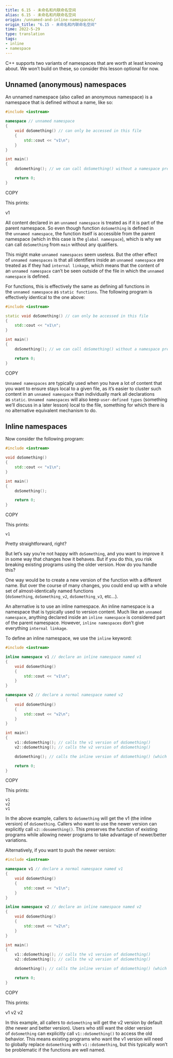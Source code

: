 ```yaml
---
title: 6.15 - 未命名和内联命名空间
alias: 6.15 - 未命名和内联命名空间
origin: /unnamed-and-inline-namespaces/
origin_title: "6.15 - 未命名和内联命名空间"
time: 2022-5-29
type: translation
tags:
- inline
- namespace
---
```



C++ supports two variants of namespaces that are worth at least knowing about. We won’t build on these, so consider this lesson optional for now.

## Unnamed (anonymous) namespaces

An unnamed namespace (also called an anonymous namespace) is a namespace that is defined without a name, like so:

```cpp
#include <iostream>

namespace // unnamed namespace
{
    void doSomething() // can only be accessed in this file
    {
        std::cout << "v1\n";
    }
}

int main()
{
    doSomething(); // we can call doSomething() without a namespace prefix

    return 0;
}
```

COPY

This prints:

v1

All content declared in an `unnamed namespace` is treated as if it is part of the parent namespace. So even though function `doSomething` is defined in the `unnamed namespace`, the function itself is accessible from the parent namespace (which in this case is the `global namespace`), which is why we can call `doSomething` from `main` without any qualifiers.

This might make `unnamed namespaces` seem useless. But the other effect of `unnamed namespaces` is that all identifiers inside an `unnamed namespace` are treated as if they had `internal linkage`, which means that the content of an `unnamed namespace` can’t be seen outside of the file in which the `unnamed namespace` is defined.

For functions, this is effectively the same as defining all functions in the `unnamed namespace` as `static functions`. The following program is effectively identical to the one above:

```cpp
#include <iostream>

static void doSomething() // can only be accessed in this file
{
    std::cout << "v1\n";
}

int main()
{
    doSomething(); // we can call doSomething() without a namespace prefix

    return 0;
}
```

COPY

`Unnamed namespaces` are typically used when you have a lot of content that you want to ensure stays local to a given file, as it’s easier to cluster such content in an `unnamed namespace` than individually mark all declarations as `static`. `Unnamed namespaces` will also keep `user-defined types` (something we’ll discuss in a later lesson) local to the file, something for which there is no alternative equivalent mechanism to do.

## Inline namespaces

Now consider the following program:

```cpp
#include <iostream>

void doSomething()
{
    std::cout << "v1\n";
}

int main()
{
    doSomething();

    return 0;
}
```

COPY

This prints:

```
v1
```

Pretty straightforward, right?

But let’s say you’re not happy with `doSomething`, and you want to improve it in some way that changes how it behaves. But if you do this, you risk breaking existing programs using the older version. How do you handle this?

One way would be to create a new version of the function with a different name. But over the course of many changes, you could end up with a whole set of almost-identically named functions (`doSomething`, `doSomething_v2`, `doSomething_v3`, etc…).

An alternative is to use an inline namespace. An inline namespace is a namespace that is typically used to version content. Much like an `unnamed namespace`, anything declared inside an `inline namespace` is considered part of the parent namespace. However, `inline namespaces` don’t give everything `internal linkage`.

To define an inline namespace, we use the `inline` keyword:

```cpp
#include <iostream>

inline namespace v1 // declare an inline namespace named v1
{
    void doSomething()
    {
        std::cout << "v1\n";
    }
}

namespace v2 // declare a normal namespace named v2
{
    void doSomething()
    {
        std::cout << "v2\n";
    }
}

int main()
{
    v1::doSomething(); // calls the v1 version of doSomething()
    v2::doSomething(); // calls the v2 version of doSomething()

    doSomething(); // calls the inline version of doSomething() (which is v1)

    return 0;
}
```

COPY

This prints:

```
v1
v2
v1
```

In the above example, callers to `doSomething` will get the v1 (the inline version) of `doSomething`. Callers who want to use the newer version can explicitly call `v2::dosomething()`. This preserves the function of existing programs while allowing newer programs to take advantage of newer/better variations.

Alternatively, if you want to push the newer version:

```cpp
#include <iostream>

namespace v1 // declare a normal namespace named v1
{
    void doSomething()
    {
        std::cout << "v1\n";
    }
}

inline namespace v2 // declare an inline namespace named v2
{
    void doSomething()
    {
        std::cout << "v2\n";
    }
}

int main()
{
    v1::doSomething(); // calls the v1 version of doSomething()
    v2::doSomething(); // calls the v2 version of doSomething()

    doSomething(); // calls the inline version of doSomething() (which is v2)

    return 0;
}
```

COPY

This prints:

v1
v2
v2

In this example, all callers to `doSomething` will get the v2 version by default (the newer and better version). Users who still want the older version of `doSomething` can explicitly call `v1::doSomething()` to access the old behavior. This means existing programs who want the v1 version will need to globally replace `doSomething` with `v1::doSomething`, but this typically won’t be problematic if the functions are well named.